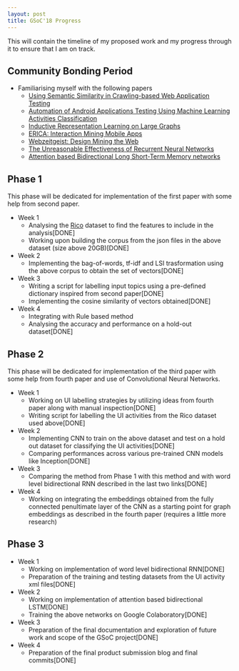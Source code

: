 ```yaml
---
layout: post
title: GSoC'18 Progress 
---
```


This will contain the timeline of my proposed work and my progress through it to ensure that I am on track.

## Community Bonding Period
* Familiarising myself with the following papers 
  - [Using Semantic Similarity in Crawling-based Web Application Testing](http://castman.net/static/file/paper/icst17.pdf)
  - [Automation of Android Applications Testing Using Machine Learning Activities Classification](https://arxiv.org/pdf/1709.00928.pdf)
  - [Inductive Representation Learning on Large Graphs](https://arxiv.org/pdf/1706.02216.pdf)
  - [ERICA: Interaction Mining Mobile Apps](http://ranjithakumar.net/resources/deka-uist2016-erica.pdf)
  - [Webzeitgeist: Design Mining the Web](http://vis.stanford.edu/files/2013-Webzeitgeist-CHI.pdf)
  - [The Unreasonable Effectiveness of Recurrent Neural Networks](http://karpathy.github.io/2015/05/21/rnn-effectiveness/)
  - [Attention based Bidirectional Long Short-Term Memory networks](http://www.aclweb.org/anthology/P16-2034)

## Phase 1
This phase will be dedicated for implementation of the first paper with some help from second paper.
* Week 1
  - Analysing the [Rico](http://rico.interactionmining.org/) dataset to find the features to include in the analysis[DONE]
  - Working upon building the corpus from the json files in the above dataset (size above 20GB)[DONE]
* Week 2
  - Implementing the bag-of-words, tf-idf and LSI trasformation using the above corpus to obtain the set of vectors[DONE]
* Week 3
  - Writing a script for labelling input topics using a pre-defined dictionary inspired from second paper[DONE]
  - Implementing the cosine similarity of vectors obtained[DONE] 
* Week 4
  - Integrating with Rule based method
  - Analysing the accuracy and performance on a hold-out dataset[DONE]
  
## Phase 2
This phase will be dedicated for implementation of the third paper with some help from fourth paper and use of Convolutional Neural Networks. 
* Week 1
  - Working on UI labelling strategies by utilizing ideas from fourth paper along with manual inspection[DONE]
  - Writing script for labelling the UI activities from the Rico dataset used above[DONE]
* Week 2
  - Implementing CNN to train on the above dataset and test on a hold out dataset for classifying the UI activities[DONE]
  - Comparing performances across various pre-trained CNN models like Inception[DONE]
* Week 3
  - Comparing the method from Phase 1 with this method and with word level bidirectional RNN described in the last two links[DONE]
* Week 4
  - Working on integrating the embeddings obtained from the fully connected penultimate layer of the CNN as a starting point for graph embeddings as described in the fourth paper (requires a little more research)
  
## Phase 3
* Week 1
  - Working on implementation of word level bidirectional RNN[DONE]
  - Preparation of the training and testing datasets from the UI activity xml files[DONE]
* Week 2
  - Working on implementation of attention based bidirectional LSTM[DONE]
  - Training the above networks on Google Colaboratory[DONE]
* Week 3
  - Preparation of the final documentation and exploration of future work and scope of the GSoC project[DONE]
* Week 4
  - Preparation of the final product submission blog and final commits[DONE]

